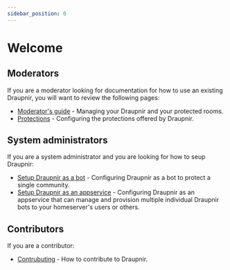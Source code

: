 ```yaml
---
sidebar_position: 0
---
```


# Welcome

## Moderators

If you are a moderator looking for documentation for how to use an
existing Draupnir, you will want to review the following pages:

- [Moderator's guide](./moderator/setting-up-and-configuring) -
  Managing your Draupnir and your protected rooms.
- [Protections](./protections) - Configuring the protections
  offered by Draupnir.

## System administrators

If you are a system administrator and you are looking for how
to seup Draupnir:

- [Setup Draupnir as a bot](./bot/setup) - Configuring Draupnir as a
  bot to protect a single community.
- [Setup Draupnir as an appservice](./appservice) - Configuring
  Draupnir as an appservice that can manage and provision multiple
  individual Draupnir bots to your homeserver's users or others.

## Contributors

If you are a contributor:

- [Contrubuting](./contributing) - How to contribute to Draupnir.
